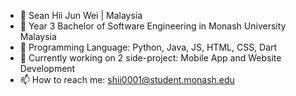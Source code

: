 - 👋 Sean Hii Jun Wei | Malaysia
- 👀 Year 3 Bachelor of Software Engineering in Monash University Malaysia
- 🌱 Programming Language: Python, Java, JS, HTML, CSS, Dart
- 💞️ Currently working on 2 side-project: Mobile App and Website Development
- 📫 How to reach me: shii0001@student.monash.edu

